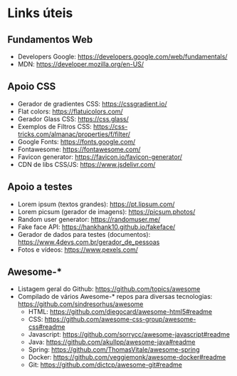 # Links úteis

## Fundamentos Web
* Developers Google: https://developers.google.com/web/fundamentals/
* MDN: https://developer.mozilla.org/en-US/

## Apoio CSS

* Gerador de gradientes CSS: https://cssgradient.io/
* Flat colors: https://flatuicolors.com/
* Gerador Glass CSS: https://css.glass/
* Exemplos de Filtros CSS: https://css-tricks.com/almanac/properties/f/filter/
* Google Fonts: https://fonts.google.com/
* Fontawesome: https://fontawesome.com/
* Favicon generator: https://favicon.io/favicon-generator/
* CDN de libs CSS/JS: https://www.jsdelivr.com/

## Apoio a testes

* Lorem ipsum (textos grandes): https://pt.lipsum.com/
* Lorem picsum (gerador de imagens): https://picsum.photos/
* Random user generator: https://randomuser.me/
* Fake face API: https://hankhank10.github.io/fakeface/
* Gerador de dados para testes (documentos): https://www.4devs.com.br/gerador_de_pessoas
* Fotos e vídeos: https://www.pexels.com/

## Awesome-*

* Listagem geral do Github: https://github.com/topics/awesome
* Compilado de vários Awesome-* repos para diversas tecnologias: https://github.com/sindresorhus/awesome
    * HTML: https://github.com/diegocard/awesome-html5#readme
    * CSS: https://github.com/awesome-css-group/awesome-css#readme
    * Javascript: https://github.com/sorrycc/awesome-javascript#readme
    * Java: https://github.com/akullpp/awesome-java#readme
    * Spring: https://github.com/ThomasVitale/awesome-spring
    * Docker: https://github.com/veggiemonk/awesome-docker#readme
    * Git: https://github.com/dictcp/awesome-git#readme
